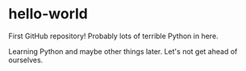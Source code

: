 # hello-world
First GitHub repository! Probably lots of terrible Python in here.

Learning Python and maybe other things later. Let's not get ahead of ourselves.
